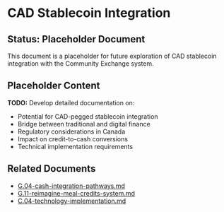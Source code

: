 # CAD Stablecoin Integration

## Status: Placeholder Document

This document is a placeholder for future exploration of CAD stablecoin integration with the Community Exchange system.

## Placeholder Content

**TODO:** Develop detailed documentation on:
- Potential for CAD-pegged stablecoin integration
- Bridge between traditional and digital finance
- Regulatory considerations in Canada
- Impact on credit-to-cash conversions
- Technical implementation requirements

## Related Documents

- [G.04-cash-integration-pathways.md](notes/ics/ccc/archive/v0.18/G.04-cash-integration-pathways.md)
- [G.11-reimagine-meal-credits-system.md](notes/ics/ccc/archive/v0.18/G.11-reimagine-meal-credits-system.md)
- [C.04-technology-implementation.md](notes/ics/ccc/v0.2/C-Implementation/C.04-technology-implementation.md)
